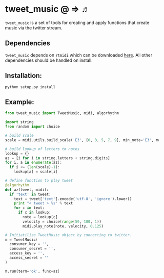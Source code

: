 tweet_music @ => ♬
==================

`tweet_music` is a set of tools for creating and apply functions that create music via the twitter stream.

## Dependencies
`tweet_music` depends on `rtmidi` which can be downloaded [here](http://trac.chrisarndt.de/code/wiki/python-rtmidi). All other dependencies should be handled on install.

## Installation:
```
python setup.py install
```

## Example:
```python
from tweet_music import TweetMusic, midi, algorhythm

import string
from random import choice

# build scale
scale = midi.utils.build_scale('E3', [0, 3, 5, 7, 9], min_note='E3', max_note = 'E9')

# build lookup of letters to notes
lookup = {}
az = [i for i in string.letters + string.digits]
for i, a in enumerate(az):
  if i <= (len(scale)-1):
    lookup[a] = scale[i]

# define function to play tweet
@algorhythm
def az(tweet, midi):
  if 'text' in tweet:
    text = tweet['text'].encode('utf-8', 'ignore').lower()
    print "< tweet > %s" % text
    for c in text:
      if c in lookup:
        note = lookup[c]
        velocity = choice(range(50, 100, 1))
        midi.play_note(note, velocity, 0.125)

# Initiatilize TweetMusic object by connecting to twitter.
m = TweetMusic(
  consumer_key = '',
  consumer_secret = '',
  access_key = '',
  access_secret = ''
)

m.run(term='ok', func=az)
```
